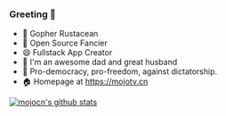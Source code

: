 ### Greeting 👋

<!--
**mojocn/mojocn** is a ✨ _special_ ✨ repository because its `README.md` (this file) appears on your GitHub profile.

Here are some ideas to get you started:

- 🔭 I’m currently working on ...
- 🌱 I’m currently learning ...
- 👯 I’m looking to collaborate on ...
- 🤔 I’m looking for help with ...
- 💬 Ask me about ...
- 📫 How to reach me: ...
- 😄 Pronouns: ...
- ⚡ Fun fact: ...
- 🔥 Go Communitity https://mojotv.cn

-->

- 🔭 Gopher Rustacean
- 🌱 Open Source Fancier
- 😄 Fullstack App Creator
- 👯 I'm an awesome dad and great husband
- 💬 Pro-democracy, pro-freedom, against dictatorship.
- 🏠 Homepage at https://mojotv.cn

[![mojocn's github stats](https://github-readme-stats.vercel.app/api?username=mojocn)](https://github.com/mojocn)

